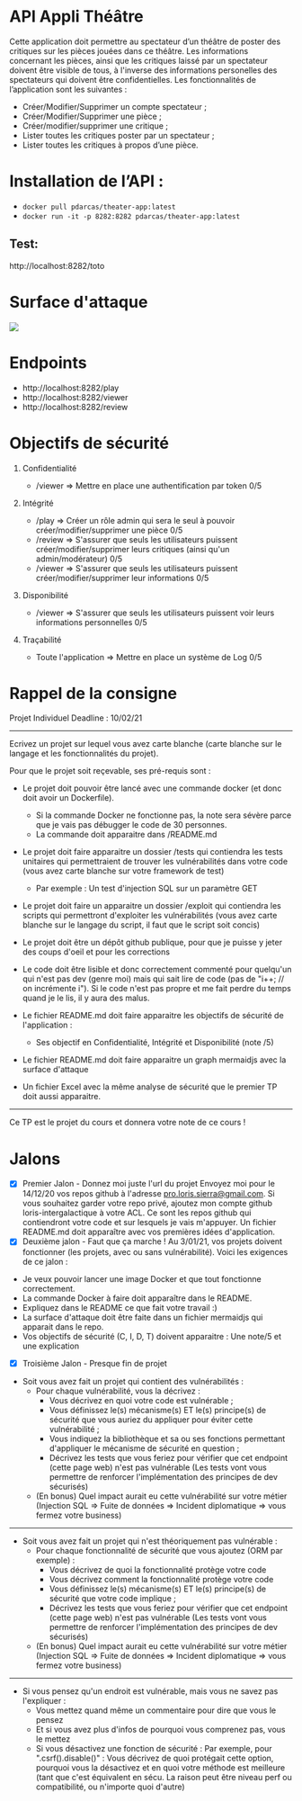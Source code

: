 # API Appli Théâtre
Cette application doit permettre au spectateur d’un théâtre de poster des critiques sur les pièces jouées dans ce théâtre. 
Les informations concernant les pièces, ainsi que les critiques laissé par un spectateur doivent être visible de tous, à l'inverse des informations personelles des spectateurs qui doivent être confidentielles.
Les fonctionnalités de l’application sont les suivantes :
* Créer/Modifier/Supprimer un compte spectateur ;
* Créer/Modifier/Supprimer une pièce ;
* Créer/modifier/supprimer une critique ;
* Lister toutes les critiques poster par un spectateur ;
* Lister toutes les critiques à propos d’une pièce.
# Installation de l’API :
* ```docker pull pdarcas/theater-app:latest ```
* ```docker run -it -p 8282:8282 pdarcas/theater-app:latest```
## Test:
http://localhost:8282/toto

# Surface d'attaque

[![](https://mermaid.ink/img/eyJjb2RlIjoiZ3JhcGggVERcbiAgQVtPU10gLS0-QltEb2NrZXJdXG4gIEIgLS0-IENbVG9tY2F0XVxuICBDIC0tPiBFW1NwcmluZ0Jvb3RdXG4gIEIgLS4gQkREIEgyIC4tRVxuICBFIC0tPiBGW0FQSS10aGVhdGVyVm90ZV1cbiAgRiAtLT4gSFtcIi92aWV3ZXJcIl1cbiAgRiAtLT4gSVtcIi9yZXZpZXdcIl1cbiAgRiAtLT4gSltcIi9wbGF5XCJdXG5cblx0XHQiLCJtZXJtYWlkIjp7fSwidXBkYXRlRWRpdG9yIjpmYWxzZX0)](https://mermaid-js.github.io/mermaid-live-editor/#/edit/eyJjb2RlIjoiZ3JhcGggVERcbiAgQVtPU10gLS0-QltEb2NrZXJdXG4gIEIgLS0-IENbVG9tY2F0XVxuICBDIC0tPiBFW1NwcmluZ0Jvb3RdXG4gIEIgLS4gQkREIEgyIC4tRVxuICBFIC0tPiBGW0FQSS10aGVhdGVyVm90ZV1cbiAgRiAtLT4gSFtcIi92aWV3ZXJcIl1cbiAgRiAtLT4gSVtcIi9yZXZpZXdcIl1cbiAgRiAtLT4gSltcIi9wbGF5XCJdXG5cblx0XHQiLCJtZXJtYWlkIjp7fSwidXBkYXRlRWRpdG9yIjpmYWxzZX0)

# Endpoints
* http://localhost:8282/play
* http://localhost:8282/viewer
* http://localhost:8282/review


# Objectifs de sécurité

1. Confidentialité
    * /viewer => Mettre en place une authentification par token 0/5
     
2. Intégrité
    * /play => Créer un rôle admin qui sera le seul à pouvoir créer/modifier/supprimer une pièce 0/5
    * /review => S'assurer que seuls les utilisateurs puissent créer/modifier/supprimer leurs critiques (ainsi qu'un admin/modérateur) 0/5
    * /viewer => S'assurer que seuls les utilisateurs puissent créer/modifier/supprimer leur informations 0/5

3. Disponibilité
    * /viewer => S'assurer que seuls les utilisateurs puissent voir leurs informations personnelles 0/5

4. Traçabilité
    * Toute l'application => Mettre en place un système de Log 0/5

# Rappel de la consigne 

Projet Individuel
Deadline : 10/02/21

---

Ecrivez un projet sur lequel vous avez carte blanche (carte blanche sur le langage et les fonctionnalités du projet).

Pour que le projet soit reçevable, ses pré-requis sont :

- Le projet doit pouvoir être lancé avec une commande docker (et donc doit avoir un Dockerfile).
  - Si la commande Docker ne fonctionne pas, la note sera sévère parce que je vais pas débugger le code de 30 personnes.
  - La commande doit apparaitre dans /README.md

- Le projet doit faire apparaitre un dossier /tests qui contiendra les tests unitaires qui permettraient de trouver les vulnérabilités dans votre code (vous avez carte blanche sur votre framework de test)
  - Par exemple : Un test d'injection SQL sur un paramètre GET

- Le projet doit faire un apparaitre un dossier /exploit qui contiendra les scripts qui permettront d'exploiter les vulnérabilités (vous avez carte blanche sur le langage du script, il faut que le script soit concis)

- Le projet doit être un dépôt github publique, pour que je puisse y jeter des coups d'oeil et pour les corrections

- Le code doit être lisible et donc correctement commenté pour quelqu'un qui n'est pas dev (genre moi) mais qui sait lire de code (pas de "i++; // on incrémente i"). Si le code n'est pas propre et me fait perdre du temps quand je le lis, il y aura des malus.

- Le fichier README.md doit faire apparaitre les objectifs de sécurité de l'application :
    - Ses objectif en Confidentialité, Intégrité et Disponibilité (note /5)

- Le fichier README.md doit faire apparaitre un graph mermaidjs avec la surface d'attaque

- Un fichier Excel avec la même analyse de sécurité que le premier TP doit aussi apparaitre.

---

Ce TP est le projet du cours et donnera votre note de ce cours !

# Jalons 

- [x] Premier Jalon - Donnez moi juste l'url du projet
Envoyez moi pour le 14/12/20 vos repos github à l'adresse pro.loris.sierra@gmail.com.
Si vous souhaitez garder votre repo privé, ajoutez mon compte github loris-intergalactique à votre ACL.
Ce sont les repos github qui contiendront votre code et sur lesquels je vais m'appuyer. Un fichier README.md doit apparaître avec vos premières idées d'application.
- [x] Deuxième jalon - Faut que ça marche !
Au 3/01/21, vos projets doivent fonctionner (les projets, avec ou sans vulnérabilité).
Voici les exigences de ce jalon :
- Je veux pouvoir lancer une image Docker et que tout fonctionne correctement. 
- La commande Docker à faire doit apparaître dans le README.
- Expliquez dans le README ce que fait votre travail :)
- La surface d'attaque doit être faite dans un fichier mermaidjs qui apparait dans le repo.
- Vos objectifs de sécurité (C, I, D, T) doivent apparaitre : Une note/5 et une explication
- [X] Troisième Jalon - Presque fin de projet
- Soit vous avez fait un projet qui contient des vulnérabilités :
  - Pour chaque vulnérabilité, vous la décrivez :
    - Vous décrivez en quoi votre code est vulnérable ;
    - Vous définissez le(s) mécanisme(s) ET le(s) principe(s) de sécurité que vous auriez du appliquer pour éviter cette vulnérabilité ;
    - Vous indiquez la bibliothèque et sa ou ses fonctions permettant d'appliquer le mécanisme de sécurité en question ;
    - Décrivez les tests que vous feriez pour vérifier que cet endpoint (cette page web) n'est pas vulnérable (Les tests vont vous permettre de renforcer l'implémentation des principes de dev sécurisés)
   - (En bonus) Quel impact aurait eu cette vulnérabilité sur votre métier (Injection SQL => Fuite de données => Incident diplomatique => vous fermez votre business)

---------------------------------------------------------------------

- Soit vous avez fait un projet qui n'est théoriquement pas vulnérable :
  - Pour chaque fonctionnalité de sécurité que vous ajoutez (ORM par exemple) :
    - Vous décrivez de quoi la fonctionnalité protège votre code
    - Vous décrivez comment la fonctionnalité protège votre code
    - Vous définissez le(s) mécanisme(s) ET le(s) principe(s) de sécurité que votre code implique ;
    - Décrivez les tests que vous feriez pour vérifier que cet endpoint (cette page web) n'est pas vulnérable (Les tests vont vous permettre de renforcer l'implémentation des principes de dev sécurisés)
   - (En bonus) Quel impact aurait eu cette vulnérabilité sur votre métier (Injection SQL => Fuite de données => Incident diplomatique => vous fermez votre business)

---------------------------------------------------------------------

- Si vous pensez qu'un endroit est vulnérable, mais vous ne savez pas l'expliquer :
  - Vous mettez quand même un commentaire pour dire que vous le pensez
  - Et si vous avez plus d'infos de pourquoi vous comprenez pas, vous le mettez
  - Si vous désactivez une fonction de sécurité : Par exemple, pour ".csrf().disable()" : Vous décrivez de quoi protégait cette option, pourquoi vous la désactivez et en quoi votre méthode est meilleure (tant que c'est équivalent en sécu. La raison peut être niveau perf ou compatibilité, ou n'importe quoi d'autre)

